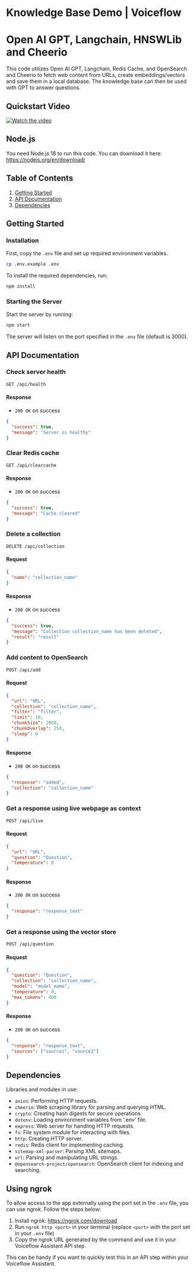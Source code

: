 # Knowledge Base Demo | Voiceflow
# Open AI GPT, Langchain, HNSWLib and Cheerio

This code utilizes Open AI GPT, Langchain, Redis Cache, and OpenSearch and Cheerio to fetch web content from URLs, create embeddings/vectors and save them in a local database. The knowledge base can then be used with GPT to answer questions.

## Quickstart Video
[![Watch the video](https://s3.amazonaws.com/com.voiceflow.studio/share/CleanShot-2023-03-17-at-14.03.29/CleanShot-2023-03-17-at-14.03.29.png)](https://www.loom.com/share/a4fccc7aac7d48548006570f6ac98576)


## Node.js
You need Node.js 18 to run this code. You can download it here: https://nodejs.org/en/download/


## Table of Contents

1. [Getting Started](#getting-started)
2. [API Documentation](#api-documentation)
3. [Dependencies](#dependencies)

## Getting Started

### Installation

First, copy the `.env` file and set up required environment variables.

```bash
cp .env.example .env
```

To install the required dependencies, run:

```bash
npm install
```

### Starting the Server

Start the server by running:

```bash
npm start
```

The server will listen on the port specified in the `.env` file (default is 3000).

## API Documentation

### Check server health

```
GET /api/health
```

#### Response

- `200 OK` on success

```json
{
  "success": true,
  "message": "Server is healthy"
}
```

### Clear Redis cache

```
GET /api/clearcache
```

#### Response

- `200 OK` on success

```json
{
  "success": true,
  "message": "Cache cleared"
}
```

### Delete a collection

```
DELETE /api/collection
```

#### Request

```json
{
  "name": "collection_name"
}
```

#### Response

- `200 OK` on success

```json
{
  "success": true,
  "message": "Collection collection_name has been deleted",
  "result": "result"
}
```

### Add content to OpenSearch

```
POST /api/add
```

#### Request

```json
{
  "url": "URL",
  "collection": "collection_name",
  "filter": "filter",
  "limit": 10,
  "chunkSize": 2000,
  "chunkOverlap": 250,
  "sleep": 0
}
```

#### Response

- `200 OK` on success

```json
{
  "response": "added",
  "collection": "collection_name"
}
```

### Get a response using live webpage as context

```
POST /api/live
```

#### Request

```json
{
  "url": "URL",
  "question": "Question",
  "temperature": 0
}
```

#### Response

- `200 OK` on success

```json
{
  "response": "response_text"
}
```

### Get a response using the vector store

```
POST /api/question
```

#### Request

```json
{
  "question": "Question",
  "collection": "collection_name",
  "model": "model_name",
  "temperature": 0,
  "max_tokens": 400
}
```

#### Response

- `200 OK` on success

```json
{
  "response": "response_text",
  "sources": ["source1", "source2"]
}
```

## Dependencies

Libraries and modules in use:

- `axios`: Performing HTTP requests.
- `cheerio`: Web scraping library for parsing and querying HTML.
- `crypto`: Creating hash digests for secure operations.
- `dotenv`: Loading environment variables from '.env' file.
- `express`: Web server for handling HTTP requests.
- `fs`: File system module for interacting with files.
- `http`: Creating HTTP server.
- `redis`: Redis client for implementing caching.
- `sitemap-xml-parser`: Parsing XML sitemaps.
- `url`: Parsing and manipulating URL strings.
- `@opensearch-project/opensearch`: OpenSearch client for indexing and searching.


## Using ngrok

To allow access to the app externally using the port set in the `.env` file, you can use ngrok. Follow the steps below:

1. Install ngrok: https://ngrok.com/download
2. Run `ngrok http <port>` in your terminal (replace `<port>` with the port set in your `.env` file)
3. Copy the ngrok URL generated by the command and use it in your Voiceflow Assistant API step.

This can be handy if you want to quickly test this in an API step within your Voiceflow Assistant.
